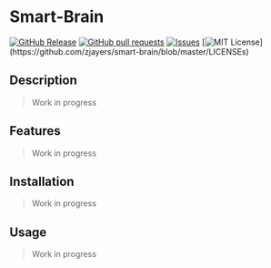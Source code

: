 # Smart-Brain
[![GitHub Release](https://img.shields.io/github/release/zjayers/smart-brain.svg?style=flat)]()
[![GitHub pull requests](https://img.shields.io/github/issues-pr/zjayers/smart-brain.svg?style=flat)]()
[![Issues](https://img.shields.io/github/issues-raw/zjayers/smart-brain.svg?maxAge=25000)](https://github.com/zjayers/smart-brain/issues)
[![MIT License](https://img.shields.io/apm/l/atomic-ui.svg?)](https://github.com/zjayers/smart-brain/blob/master/LICENSEs)

## Description

> Work in progress

## Features

> Work in progress

## Installation

> Work in progress

## Usage

> Work in progress